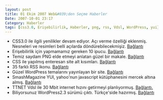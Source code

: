 ```yaml
---
layout: post
title: 01 Ekim 2007 Web&#039;den Seçme Haberler
Date: 2007-10-01 23:17
Category: Haberler
tags: [css3.0, Erişebilirlik, Haberler, png, rss, Vdsl, WordPress, yui]
---
```


-   CSS3.0 ile ilgili yenilikler devam ediyor. Açı verme özelliği
    eklenmiş. Nesneleri ve resimleri belli açılarda döndürebilecekmişiz.
    [Bağlantı][]
-   Erişebilirlik için yapmamamız gereken 10 ipucu. [Bağlantı][1]
-   Temiz saydam PNG elde etmeyi anlatan güzel bir makale. [Bağlantı][2]
-   CSS ile yapılmış enteresan site alt kısımları. [Bağlantı][3]
-   35 farklı RSS ikonu. [Bağlantı][4]
-   Güzel WordPress temalarını yayınlayan bir site. [Bağlantı][5]
-   SmashMagazine YUI, yahoo'nun javascript kütüphanesini mercek altına
    almış. [Bağlantı][6]
-   TTNET Vdsl ile 30 Mbit internet hızını getirmeyi planlıyormuş.
    [Bağlantı.][]
-   Biliyorsunuz WordPress2.3 sürümü çıktı. Türkçe'side hazırmış.
    [Bağlantı][7]


  [Bağlantı]: http://www.css3.info/latest-updates-to-css-3-modules/
    "açı ver"
  [1]: http://www.smashingmagazine.com/2007/09/27/10-usability-nightmares-you-should-be-aware-of/
    "erişebilirlik sorunları"
  [2]: http://www.sitepoint.com/blogs/2007/09/18/png8-the-clear-winner/
    "Temiz PNG "
  [3]: http://cssfooters.blogspot.com/ "Bağlantı"
  [4]: http://www.designbliss.com/2007/09/27/over-25-different-styles-of-rss-icons/
    "35 farklı RSS ikonu"
  [5]: http://wp-themes.designdisease.com/ "güzel wordPress temaları"
  [6]: http://www.smashingmagazine.com/2007/10/01/introducing-yui-the-rising-giant/
    "yui"
  [Bağlantı.]: http://www.livetekno.com/2007/09/vdsl-ile-30-mb-geliyor.html
    "30 mbit"
  [7]: http://www.wordpress-tr.com/wordpress-23-turkce/
    "wordPress 2.3 Türkçe"
